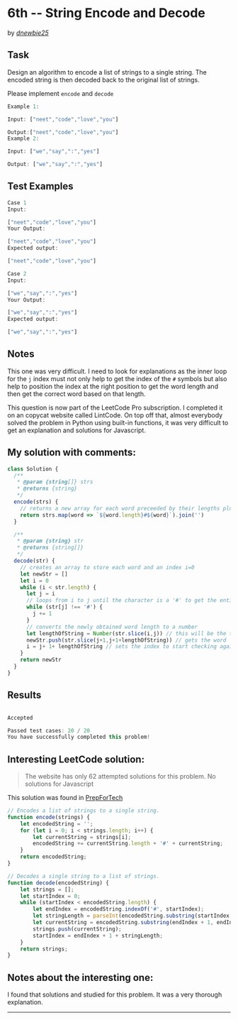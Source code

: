 # 6th -- String Encode and Decode




by *[dnewbie25](https://leetcode.com/u/dnewbie25/)*


## Task

Design an algorithm to encode a list of strings to a single string. The encoded string is then decoded back to the original list of strings.

Please implement `encode` and `decode`

```js
Example 1:

Input: ["neet","code","love","you"]

Output:["neet","code","love","you"]
Example 2:

Input: ["we","say",":","yes"]

Output: ["we","say",":","yes"]

```


## Test Examples

```js
Case 1
Input:

["neet","code","love","you"]
Your Output:

["neet","code","love","you"]
Expected output:

["neet","code","love","you"]

Case 2
Input:

["we","say",":","yes"]
Your Output:

["we","say",":","yes"]
Expected output:

["we","say",":","yes"]

```


## Notes

This one was very difficult. I need to look for explanations as the inner loop for the `j` index must not only help to get the index of the `#` symbols but also help to position the index at the right position to get the word length and then get the correct word based on that length.

This question is now part of the LeetCode Pro subscription. I completed it on an copycat website called LintCode. On top off that, almost everybody solved the problem in Python using built-in functions, it was very difficult to get an explanation and solutions for Javascript.

## My solution with comments:

```js
class Solution {
  /**
   * @param {string[]} strs
   * @returns {string}
   */
  encode(strs) {
    // returns a new array for each word preceeded by their lengths plus a # symbol, like 4#code or 5#jeans
    return strs.map(word => `${word.length}#${word}`).join('')
  }

  /**
   * @param {string} str
   * @returns {string[]}
   */
  decode(str) {
    // creates an array to store each word and an index i=0
    let newStr = []
    let i = 0
    while (i < str.length) {
      let j = i
      // loops from i to j until the character is a '#' to get the entire integer that represents the length of the word that comes next
      while (str[j] !== '#') {
        j += 1
      }
      // converts the newly obtained word length to a number
      let lengthOfString = Number(str.slice(i,j)) // this will be the total number representing the string length that should be extracted from the string
      newStr.push(str.slice(j+1,j+1+lengthOfString)) // gets the word
      i = j+ 1+ lengthOfString // sets the index to start checking again now from the index of the last letter of the word it has just found
    }
    return newStr
  }
}

```


## Results

```js

Accepted

Passed test cases: 20 / 20
You have successfully completed this problem!

```

## Interesting LeetCode solution:
> The website has only 62 attempted solutions for this problem. No solutions for Javascript

This solution was found in [PrepForTech](https://prepfortech.io/leetcode-solutions/encode-and-decode-strings)


```js
// Encodes a list of strings to a single string.
function encode(strings) {
    let encodedString = '';
    for (let i = 0; i < strings.length; i++) {
        let currentString = strings[i];
        encodedString += currentString.length + '#' + currentString;
    }
    return encodedString;
}

// Decodes a single string to a list of strings.
function decode(encodedString) {
    let strings = [];
    let startIndex = 0;
    while (startIndex < encodedString.length) {
        let endIndex = encodedString.indexOf('#', startIndex);
        let stringLength = parseInt(encodedString.substring(startIndex, endIndex));
        let currentString = encodedString.substring(endIndex + 1, endIndex + 1 + stringLength);
        strings.push(currentString);
        startIndex = endIndex + 1 + stringLength;
    }
    return strings;
}
```

## Notes about the interesting one:

I found that solutions and studied for this problem. It was a very thorough explanation.

---